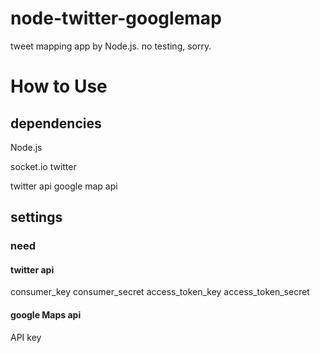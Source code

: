 # node-twitter-googlemap

tweet mapping app by Node.js.
no testing, sorry.

# How to Use

## dependencies

Node.js

socket.io
twitter

twitter api
google map api

## settings

### need

#### twitter api

consumer_key
consumer_secret
access_token_key
access_token_secret

#### google Maps api

API key
